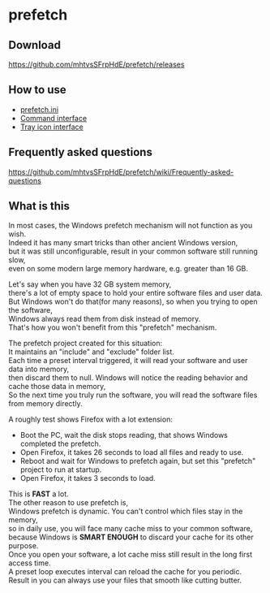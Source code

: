 # prefetch

## Download

https://github.com/mhtvsSFrpHdE/prefetch/releases

## How to use

- [prefetch.ini](https://github.com/mhtvsSFrpHdE/prefetch/wiki/prefetch.ini)
- [Command interface](https://github.com/mhtvsSFrpHdE/prefetch/wiki/Command-interface)
- [Tray icon interface](https://github.com/mhtvsSFrpHdE/prefetch/wiki/Tray-icon-interface)

## Frequently asked questions

https://github.com/mhtvsSFrpHdE/prefetch/wiki/Frequently-asked-questions

## What is this

In most cases, the Windows prefetch mechanism will not function as you wish.  
Indeed it has many smart tricks than other ancient Windows version,  
but it was still unconfigurable, result in your common software still running slow,  
even on some modern large memory hardware, e.g. greater than 16 GB.

Let's say when you have 32 GB system memory,  
there's a lot of empty space to hold your entire software files and user data.  
But Windows won't do that(for many reasons), so when you trying to open the software,  
Windows always read them from disk instead of memory.  
That's how you won't benefit from this "prefetch" mechanism.

The prefetch project created for this situation:  
It maintains an "include" and "exclude" folder list.  
Each time a preset interval triggered, it will read your software and user data into memory,  
then discard them to null.
Windows will notice the reading behavior and cache those data in memory,  
So the next time you truly run the software, you will read the software files from memory directly.

A roughly test shows Firefox with a lot extension:

- Boot the PC, wait the disk stops reading, that shows Windows completed the prefetch.
- Open Firefox, it takes 26 seconds to load all files and ready to use.
- Reboot and wait for Windows to prefetch again, but set this "prefetch" project to run at startup.
- Open Firefox, it takes 3 seconds to load.

This is **FAST** a lot.  
The other reason to use prefetch is,  
Windows prefetch is dynamic. You can't control which files stay in the memory,  
so in daily use, you will face many cache miss to your common software,  
because Windows is **SMART ENOUGH** to discard your cache for its other purpose.  
Once you open your software, a lot cache miss still result in the long first access time.  
A preset loop executes interval can reload the cache for you periodic.  
Result in you can always use your files that smooth like cutting butter.

